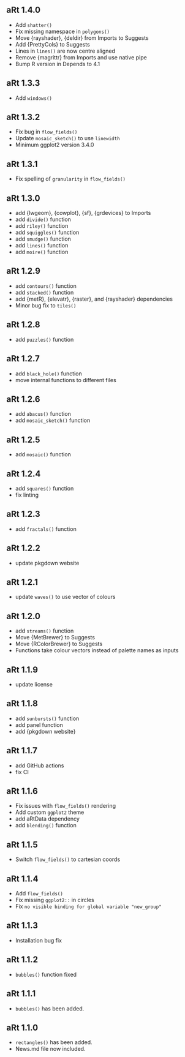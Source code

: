 ## aRt 1.4.0

* Add `shatter()`
* Fix missing namespace in `polygons()`
* Move {rayshader}, {deldir} from Imports to Suggests
* Add {PrettyCols} to Suggests
* Lines in `lines()` are now centre aligned
* Remove {magrittr} from Imports and use native pipe
* Bump R version in Depends to 4.1

## aRt 1.3.3

* Add `windows()`

## aRt 1.3.2

* Fix bug in `flow_fields()`
* Update `mosaic_sketch()` to use `linewidth`
* Minimum ggplot2 version 3.4.0

## aRt 1.3.1

* Fix spelling of `granularity` in `flow_fields()`

## aRt 1.3.0

* add {lwgeom}, {cowplot}, {sf}, {grdevices} to Imports
* add `divide()` function
* add `riley()` function
* add `squiggles()` function
* add `smudge()` function
* add `lines()` function
* add `moire()` function

## aRt 1.2.9

* add `contours()` function
* add `stacked()` function
* add {metR}, {elevatr}, {raster}, and {rayshader} dependencies
* Minor bug fix to `tiles()`

## aRt 1.2.8

* add `puzzles()` function

## aRt 1.2.7

* add `black_hole()` function
* move internal functions to different files

## aRt 1.2.6

* add `abacus()` function
* add `mosaic_sketch()` function

## aRt 1.2.5

* add `mosaic()` function

## aRt 1.2.4

* add `squares()` function
* fix linting

## aRt 1.2.3

* add `fractals()` function

## aRt 1.2.2

* update pkgdown website

## aRt 1.2.1

* update `waves()` to use vector of colours

## aRt 1.2.0

* add `streams()` function
* Move {MetBrewer} to Suggests
* Move {RColorBrewer} to Suggests
* Functions take colour vectors instead of palette names as inputs

## aRt 1.1.9

* update license

## aRt 1.1.8

* add `sunbursts()` function
* add panel function
* add {pkgdown website}

## aRt 1.1.7

* add GitHub actions
* fix CI

## aRt 1.1.6

* Fix issues with `flow_fields()` rendering
* Add custom `ggplot2` theme
* add aRtData dependency
* add `blending()` function

## aRt 1.1.5

* Switch `flow_fields()` to cartesian coords

## aRt 1.1.4

* Add `flow_fields()`
* Fix missing `ggplot2::` in circles
* Fix `no visible binding for global variable "new_group"`

## aRt 1.1.3

* Installation bug fix

## aRt 1.1.2

* `bubbles()` function fixed

## aRt 1.1.1

* `bubbles()` has been added.

## aRt 1.1.0

* `rectangles()` has been added.
* News.md file now included.

